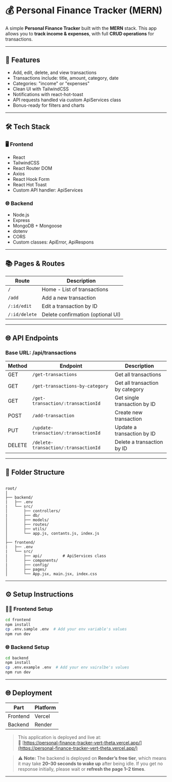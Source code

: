 # 💰 Personal Finance Tracker (MERN)

A simple **Personal Finance Tracker** built with the **MERN** stack. This app allows you to **track income & expenses**, with full **CRUD operations** for transactions.

---

## 🚀 Features

- Add, edit, delete, and view transactions
- Transactions include: title, amount, category, date
- Categories: "income" or "expenses"
- Clean UI with TailwindCSS
- Notifications with react-hot-toast
- API requests handled via custom ApiServices class
- Bonus-ready for filters and charts

---

## 🛠️ Tech Stack

### 🖥️ Frontend

- React
- TailwindCSS
- React Router DOM
- Axios
- React Hook Form
- React Hot Toast
- Custom API handler: ApiServices

### 🌐 Backend

- Node.js
- Express
- MongoDB + Mongoose
- dotenv
- CORS
- Custom classes: ApiError, ApiRespons

---

## 📚 Pages & Routes

| Route        | Description                           |
|--------------|---------------------------------------|
| `/`          | Home - List of transactions           |
| `/add`       | Add a new transaction                 |
| `/:id/edit`  | Edit a transaction by ID              |
| `/:id/delete`| Delete confirmation (optional UI)     |

---

## 🌐 API Endpoints
### Base URL: /api/transactions

| Method | Endpoint                             | Description                       |
| ------ | ------------------------------------ | --------------------------------- |
| GET    | `/get-transactions`                  | Get all transactions              |
| GET    | `/get-transactions-by-category`      | Get all transaction by category   |
| GET    | `/get-transaction/:transactionId`    | Get single transaction by ID      |
| POST   | `/add-transaction`                   | Create new transaction            |
| PUT    | `/update-transaction/:transactionId` | Update a transaction by ID        |
| DELETE | `/delete-transaction/:transactionId` | Delete a transaction by ID        |

---

## 📁 Folder Structure
```pgsql

root/
│
├── backend/
|   ├── .env
|   └── src/
│       ├── controllers/
|       ├── db/
│       ├── models/
│       ├── routes/
│       ├── utils/
│       └── app.js, contants.js, index.js
│
├── frontend/
|   ├── .env
|   └── src/
|       ├── api/         # ApiServices class
│       ├── components/
|       ├── config/
│       ├── pages/
│       └── App.jsx, main.jsx, index.css

```
---

## ⚙️ Setup Instructions

### 🧑‍🎨 Frontend Setup
```bash
cd frontend
npm install
cp .env.sample .env  # Add your env variable's values
npm run dev
```

### 🌐 Backend Setup
```bash
cd backend
npm install
cp .env.example .env  # Add your env vairalbe's values
npm run dev
```

---

## 🌐 Deployment

| Part      | Platform |
|-----------|----------|
| Frontend  | Vercel   |
| Backend   | Render   |

> This application is deployed and live at:  
🔗 [https://personal-finance-tracker-vert-theta.vercel.app/](https://personal-finance-tracker-vert-theta.vercel.app/)


> ⚠️ **Note:** The backend is deployed on **Render’s free tier**, which means it may take **20–30 seconds to wake up** after being idle. If you get no response initially, please wait or **refresh the page 1–2 times**.

---